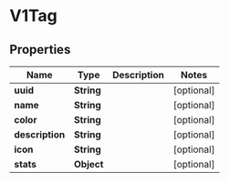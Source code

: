 

# V1Tag


## Properties

Name | Type | Description | Notes
------------ | ------------- | ------------- | -------------
**uuid** | **String** |  |  [optional]
**name** | **String** |  |  [optional]
**color** | **String** |  |  [optional]
**description** | **String** |  |  [optional]
**icon** | **String** |  |  [optional]
**stats** | **Object** |  |  [optional]



